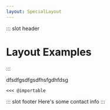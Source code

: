 ```yaml
---
layout: SpecialLayout
---
```


::: slot header
# Layout Examples
:::

dfsdfgsdfgsdfhsfgdhfdsg

```
<<< @importable
```

::: slot footer
Here's some contact info
:::

